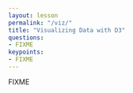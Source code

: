```yaml
---
layout: lesson
permalink: "/viz/"
title: "Visualizing Data with D3"
questions:
- FIXME
keypoints:
- FIXME
---
```


FIXME
